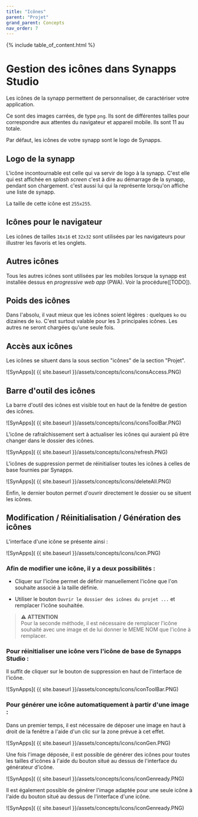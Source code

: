 ```yaml
---
title: "Icônes"
parent: "Projet"
grand_parent: Concepts
nav_order: 7
---
```


{% include table_of_content.html %}

# Gestion des icônes dans Synapps Studio

Les icônes de la synapp permettent de personnaliser, de caractériser votre application.

Ce sont des images carrées, de type `png`. Ils sont de différentes tailles pour correspondre aux attentes du navigateur et appareil mobile. Ils sont 11 au totale.

Par défaut, les icônes de votre synapp sont le logo de Synapps.

## Logo de la synapp

L'icône incontournable est celle qui va servir de logo à la synapp. C'est elle qui est affichée en *splash screen* c'est à dire au démarrage de la synapp, pendant son chargement. c'est aussi lui qui la représente lorsqu'on affiche une liste de synapp.

La taille de cette icône est `255x255`.

## Icônes pour le navigateur

Les icônes de tailles `16x16` et `32x32` sont utilisées par les navigateurs pour illustrer les favoris et les onglets.

## Autres icônes

Tous les autres icônes sont utilisées par les mobiles lorsque la synapp est installée dessus en *progressive web app* (PWA). Voir la procédure([TODO]).


## Poids des icônes

Dans l'absolu, il vaut mieux que les icônes soient légères : quelques `ko` ou dizaines de `ko`. C'est surtout valable pour les 3 principales icônes. Les autres ne seront chargées qu'une seule fois.

## Accès aux icônes

Les icônes se situent dans la sous section "icônes" de la section "Projet".

![SynApps]( {{ site.baseurl }}/assets/concepts/icons/iconsAccess.PNG)

## Barre d'outil des icônes

La barre d'outil des icônes est visible tout en haut de la fenêtre de gestion des icônes.

![SynApps]( {{ site.baseurl }}/assets/concepts/icons/iconsToolBar.PNG)

L'icône de rafraîchissement sert à actualiser les icônes qui auraient pû être changer dans le dossier des icônes.

![SynApps]( {{ site.baseurl }}/assets/concepts/icons/refresh.PNG)

L'icônes de suppression permet de réinitialiser toutes les icônes à celles de base fournies par Synapps.

![SynApps]( {{ site.baseurl }}/assets/concepts/icons/deleteAll.PNG)

Enfin, le dernier bouton permet d'ouvrir directement le dossier ou se situent les icônes.

## Modification / Réinitialisation / Génération des icônes

L'interface d'une icône se présente ainsi :

![SynApps]( {{ site.baseurl }}/assets/concepts/icons/icon.PNG)

### Afin de modifier une icône, il y a deux possibilités :

- Cliquer sur l'icône permet de définir manuellement l'icône que l'on souhaite associé à la taille définie.

- Utiliser le bouton `Ouvrir le dossier des icônes du projet ...` et remplacer l'icône souhaitée.
>⚠️ **ATTENTION**<br>
>Pour la seconde méthode, il est nécessaire de remplacer l'icône souhaité avec une image et de lui donner le MEME NOM que l'icône à remplacer.

### Pour réinitialiser une icône vers l'icône de base de Synapps Studio :

Il suffit de cliquer sur le bouton de suppression en haut de l'interface de l'icône.

![SynApps]( {{ site.baseurl }}/assets/concepts/icons/iconToolBar.PNG)

### Pour générer une icône automatiquement à partir d'une image :

Dans un premier temps, il est nécessaire de déposer une image en haut à droit de la fenêtre a l'aide d'un clic sur la zone prévue à cet effet.

![SynApps]( {{ site.baseurl }}/assets/concepts/icons/iconGen.PNG)

Une fois l'image déposée, il est possible de générer des icônes pour toutes les tailles d'icônes à l'aide du bouton situé au dessus de l'interface du générateur d'icône.

![SynApps]( {{ site.baseurl }}/assets/concepts/icons/iconGenready.PNG)

Il est également possible de générer l'image adaptée pour une seule icône à l'aide du bouton situé au dessus de l'interface d'une icône.

![SynApps]( {{ site.baseurl }}/assets/concepts/icons/iconGenready.PNG)
